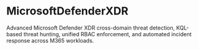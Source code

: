 # MicrosoftDefenderXDR
Advanced Microsoft Defender XDR cross-domain threat detection, KQL-based threat hunting, unified RBAC enforcement, and automated incident response across M365 workloads.
